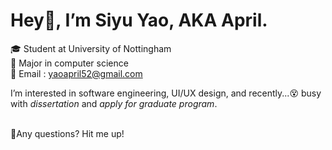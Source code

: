 # Hey👋, I’m Siyu Yao, AKA April.

🎓 Student at University of Nottingham <br>
📖 Major in computer science <br>
📩 Email : yaoapril52@gmail.com <br>

I’m interested in software engineering, UI/UX design, and recently...😵 busy with *dissertation* and *apply for graduate program*.


<br>
👯Any questions? Hit me up!


<!---
AprilYao2001/AprilYao2001 is a ✨ special ✨ repository because its `README.md` (this file) appears on your GitHub profile.
You can click the Preview link to take a look at your changes.
--->
